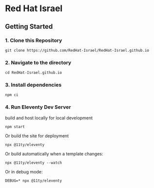 # Red Hat Israel

## Getting Started

### 1. Clone this Repository

```
git clone https://github.com/RedHat-Israel/RedHat-Israel.github.io
```

### 2. Navigate to the directory

```
cd RedHat-Israel.github.io
```

### 3. Install dependencies

```
npm ci
```

### 4. Run Eleventy Dev Server

build and host locally for local development

```
npm start
```

Or build the site for deployment

```
npx @11ty/eleventy
```

Or build automatically when a template changes:

```
npx @11ty/eleventy --watch
```

Or in debug mode:

```
DEBUG=* npx @11ty/eleventy
```
